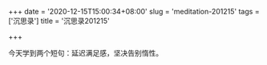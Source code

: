 +++
date = '2020-12-15T15:00:34+08:00'
slug = 'meditation-201215'
tags = ['沉思录']
title = '沉思录201215'

+++

今天学到两个短句：延迟满足感，坚决告别惰性。

